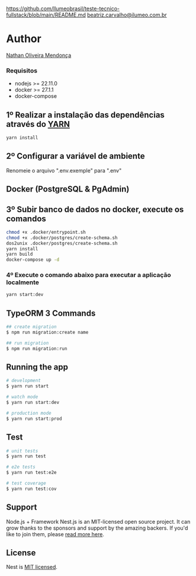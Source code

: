 <https://github.com/Ilumeobrasil/teste-tecnico-fullstack/blob/main/README.md>
<beatriz.carvalho@ilumeo.com.br>

# Author

[Nathan Oliveira Mendonça](https://www.linkedin.com/in/nathan-oliveira-mendonca)

### Requisitos

* nodejs >= 22.11.0
* docker >= 27.1.1
* docker-compose

## 1º Realizar a instalação das dependências através do [YARN](https://classic.yarnpkg.com/lang/en/docs/install/#windows-stable)

```bash
yarn install
```

## 2º Configurar a variável de ambiente

Renomeie o arquivo ".env.exemple" para ".env"

## Docker (PostgreSQL & PgAdmin)

## 3º Subir banco de dados no docker, execute os comandos

```bash
chmod +x .docker/entrypoint.sh
chmod +x .docker/postgres/create-schema.sh
dos2unix .docker/postgres/create-schema.sh
yarn install
yarn build
docker-compose up -d
```

### 4º Execute o comando abaixo para executar a aplicação localmente

```bash
yarn start:dev
```

## TypeORM 3 Commands

```bash
## create migration
$ npm run migration:create name

## run migration
$ npm run migration:run
```

## Running the app

```bash
# development
$ yarn run start

# watch mode
$ yarn run start:dev

# production mode
$ yarn run start:prod
```

## Test

```bash
# unit tests
$ yarn run test

# e2e tests
$ yarn run test:e2e

# test coverage
$ yarn run test:cov
```

## Support

Node.js + Framework Nest.js is an MIT-licensed open source project. It can grow thanks to the sponsors and support by the amazing backers. If you'd like to join them, please [read more here](https://docs.nestjs.com/support).

## License

Nest is [MIT licensed](LICENSE).

